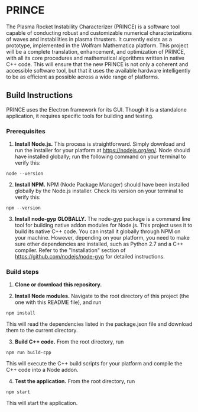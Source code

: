 # PRINCE
The Plasma Rocket Instability Characterizer (PRINCE) is a software tool capable
of conducting robust and customizable numerical characterizations of waves and
instabilities in plasma thrusters. It currently exists as a prototype,
implemented in the Wolfram Mathematica platform. This project will be a complete
translation, enhancement, and optimization of PRINCE, with all its core
procedures and mathematical algorithms written in native C++ code. This will
ensure that the new PRINCE is not only a coherent and accessible software tool,
but that it uses the available hardware intelligently to be as efficient as
possible across a wide range of platforms.

## Build Instructions
PRINCE uses the Electron framework for its GUI. Though it is a standalone
application, it requires specific tools for building and testing.

### Prerequisites

1. __Install Node.js.__ This process is straightforward. Simply download and run
the installer for your platform at https://nodejs.org/en/. Node should have
installed globally; run the following command on your terminal to verify this:
```
node --version
```

2. __Install NPM.__ NPM (Node Package Manager) should have been installed
globally by the Node.js installer. Check its version on your terminal to verify
this:
```
npm --version
```

3. __Install node-gyp GLOBALLY.__ The node-gyp package is a command line tool
for building native addon modules for Node.js. This project uses it to build
its native C++ code. You can install it globally through NPM on your machine.
However, depending on your platform, you need to make sure other dependencies
are installed, such as Python 2.7 and a C++ compiler. Refer to the
"Installation" section of https://github.com/nodejs/node-gyp for detailed
instructions.

### Build steps

1. __Clone or download this repository.__

2. __Install Node modules.__ Navigate to the root directory of this project
(the one with this README file), and run
```
npm install
```
This will read the dependencies listed in the package.json file and download
them to the current directory.

3. __Build C++ code.__ From the root directory, run
```
npm run build-cpp
```
This will execute the C++ build scripts for your platform and compile the C++
code into a Node addon.

4. __Test the application.__ From the root directory, run
```
npm start
```
This will start the application.
